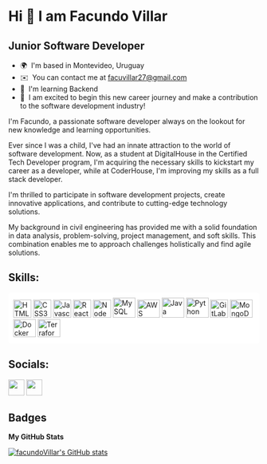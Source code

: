 Hi 👋 I am Facundo Villar
================================ 

Junior Software Developer
------------------------
* 🌍  I'm based in Montevideo, Uruguay
* ✉️  You can contact me at [facuvillar27@gmail.com](mailto:facuvillar27@gmail.com)
* 🧠  I'm learning Backend
* 🤝  I am excited to begin this new career journey and make a contribution to the software development industry!

I'm Facundo, a passionate software developer always on the lookout for new knowledge and learning opportunities.

Ever since I was a child, I've had an innate attraction to the world of software development. Now, as a student at DigitalHouse in the Certified Tech Developer program, I'm acquiring the necessary skills to kickstart my career as a developer, while at CoderHouse, I'm improving my skills as a full stack developer.

I'm thrilled to participate in software development projects, create innovative applications, and contribute to cutting-edge technology solutions.

My background in civil engineering has provided me with a solid foundation in data analysis, problem-solving, project management, and soft skills. This combination enables me to approach challenges holistically and find agile solutions.

## Skills:

<p align="left" style="background-color: white; padding: 10px; border-radius: 5px;">
<a href="https://developer.mozilla.org/en-US/docs/Glossary/HTML5" target="_blank" rel="noreferrer"><img src="https://raw.githubusercontent.com/danielcranney/readme-generator/main/public/icons/skills/html5-colored.svg" width="36" height="36" alt="HTML5" /></a>
<a href="https://www.w3.org/TR/CSS/#css" target="_blank" rel="noreferrer"><img src="https://raw.githubusercontent.com/danielcranney/readme-generator/main/public/icons/skills/css3-colored.svg" width="36" height="36" alt="CSS3" /></a>
<a href="https://developer.mozilla.org/en-US/docs/Web/JavaScript" target="_blank" rel="noreferrer"><img src="https://raw.githubusercontent.com/danielcranney/readme-generator/main/public/icons/skills/javascript-colored.svg" width="36" height="36" alt="Javascript" /></a> 
<a href="https://reactjs.org/" target="_blank" rel="noreferrer"><img src="https://raw.githubusercontent.com/danielcranney/readme-generator/main/public/icons/skills/react-colored.svg" width="36" height="36" alt="React" /></a> 
<a href="https://nodejs.org/en/" target="_blank" rel="noreferrer"><img src="https://raw.githubusercontent.com/danielcranney/readme-generator/main/public/icons/skills/nodejs-colored.svg" width="36" height="36" alt="NodeJS" /></a>
<a href="https://www.mysql.com/" target="_blank" rel="noreferrer"><img src="https://github.com/user-attachments/assets/a8e9243d-50d0-4a2a-8d97-faead6c68994" width="45" height="40" alt="MySQL" /></a>
<a href="https://aws.amazon.com/" target="_blank" rel="noreferrer"><img src="https://github.com/user-attachments/assets/cc96a782-5ae2-4bb7-b920-72c73de333a2" width="45" height="36" alt="AWS" /></a>
<a href="https://www.java.com/" target="_blank" rel="noreferrer"><img src="https://github.com/user-attachments/assets/774f2e62-9e54-478d-a563-adf58484877d" width="45" height="40" alt="Java" /></a>
<a href="https://www.python.org/" target="_blank" rel="noreferrer"><img src="https://github.com/user-attachments/assets/8bdf6add-bbf0-4891-9107-677a191a00a3" width="45" height="40" alt="Python" /></a>
<a href="https://gitlab.com/" target="_blank" rel="noreferrer"><img src="https://github.com/user-attachments/assets/53749a48-4bf0-4f5a-ae46-b17b0d9dfed2" width="36" height="36" alt="GitLab" /></a>
<a href="https://www.mongodb.com/" target="_blank" rel="noreferrer"><img src="https://github.com/user-attachments/assets/538c41de-a0b7-4e88-9032-6b1f6de33fda" width="45" height="36" alt="MongoDB" /></a>
<a href="https://www.docker.com/" target="_blank" rel="noreferrer"><img src="https://github.com/user-attachments/assets/f35a4a15-c868-44ee-bba7-62590e01efc4" width="45" height="36" alt="Docker" /></a>
<a href="https://www.terraform.io/" target="_blank" rel="noreferrer"><img src="https://github.com/user-attachments/assets/d25caafb-b044-4e23-9099-6e89db15934a" width="45" height="36" alt="Terraform" /></a>
</p>

## Socials:

<p align="left">
<a href="https://github.com/facuvillar27" target="_blank" rel="noreferrer"><img src="https://raw.githubusercontent.com/danielcranney/readme-generator/main/public/icons/socials/github.svg" width="32" height="32" /></a>
<a href="https://www.linkedin.com/in/facundovillardelorenzi/" target="_blank" rel="noreferrer"><img src="https://raw.githubusercontent.com/danielcranney/readme-generator/main/public/icons/socials/linkedin.svg" width="32" height="32" /></a>
</p>

## Badges

<b>My GitHub Stats</b>

<a href="https://github.com/facuvillar27"><img src="https://github-readme-stats.vercel.app/api?username=facuvillar27&show_icons=true&hide=contribs&count_private=true&title_color=0891b2&text_color=ffffff&icon_color=0891b2&bg_color=1c1917&hide_border=true&show_icons=true" alt="facundoVillar's GitHub stats" /></a>
